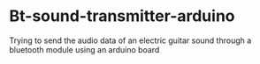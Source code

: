 # Bt-sound-transmitter-arduino
Trying to send the audio data of an electric guitar sound through a bluetooth module using an arduino board
